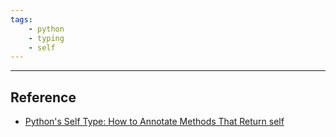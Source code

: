 ```yaml
---
tags:
    - python
    - typing
    - self
---
```



---

## Reference
- [Python's Self Type: How to Annotate Methods That Return self](https://realpython.com/python-type-self/)

